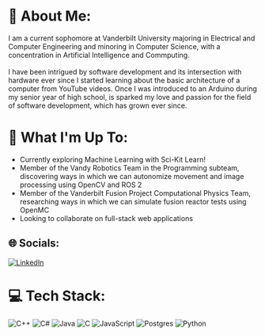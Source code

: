 # 💫 About Me:
I am a current sophomore at Vanderbilt University majoring in Electrical and Computer Engineering and minoring in Computer Science, with a concentration in Artificial Intelligence and Commputing.<br><br>I have been intrigued by software development and its intersection with hardware ever since I started learning about the basic architecture of a computer from YouTube videos. Once I was introduced to an Arduino during my senior year of high school, is sparked my love and passion for the field of software development, which has grown ever since.<br>

# 🚀 What I'm Up To:
- Currently exploring Machine Learning with Sci-Kit Learn!
- Member of the Vandy Robotics Team in the Programming subteam, discovering ways in which we can autonomize movement and image processing using OpenCV and ROS 2
- Member of the Vanderbilt Fusion Project Computational Physics Team, researching ways in which we can simulate fusion reactor tests using OpenMC
- Looking to collaborate on full-stack web applications<br>
## 🌐 Socials:
[![LinkedIn](https://img.shields.io/badge/LinkedIn-%230077B5.svg?logo=linkedin&logoColor=white)](https://linkedin.com/in/https://www.linkedin.com/in/colinstrout-294237296/) 

# 💻 Tech Stack:
![C++](https://img.shields.io/badge/c++-%2300599C.svg?style=for-the-badge&logo=c%2B%2B&logoColor=white) ![C#](https://img.shields.io/badge/c%23-%23239120.svg?style=for-the-badge&logo=csharp&logoColor=white) ![Java](https://img.shields.io/badge/java-%23ED8B00.svg?style=for-the-badge&logo=openjdk&logoColor=white) ![C](https://img.shields.io/badge/c-%2300599C.svg?style=for-the-badge&logo=c&logoColor=white) ![JavaScript](https://img.shields.io/badge/javascript-%23323330.svg?style=for-the-badge&logo=javascript&logoColor=%23F7DF1E) ![Postgres](https://img.shields.io/badge/postgres-%23316192.svg?style=for-the-badge&logo=postgresql&logoColor=white) ![Python](https://img.shields.io/badge/python-3670A0?style=for-the-badge&logo=python&logoColor=ffdd54)


